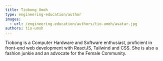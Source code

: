 ```yaml
---
title: Tiobong Umoh
type: engineering-education/author
images:
  - url: /engineering-education/authors/tio-umoh/avatar.jpg
authors: tio-umoh
---
```


Tiobong is a Computer Hardware and Software enthusiast, proficient in front-end web development with ReactJS, Tailwind and CSS. She is also a fashion junkie and an advocate for the Female Community.

